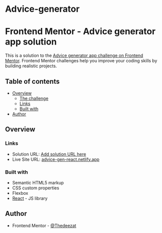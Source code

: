 # Advice-generator
# Frontend Mentor - Advice generator app solution

This is a solution to the [Advice generator app challenge on Frontend Mentor](https://www.frontendmentor.io/challenges/advice-generator-app-QdUG-13db). Frontend Mentor challenges help you improve your coding skills by building realistic projects.

## Table of contents

- [Overview](#overview)
  - [The challenge](#the-challenge)
  - [Links](#links)
  - [Built with](#built-with)
- [Author](#author)
## Overview

### Links

- Solution URL: [Add solution URL here](https://your-solution-url.com)
- Live Site URL: [advice-gen-react.netlify.app](advice-gen-react.netlify.app)


### Built with

- Semantic HTML5 markup
- CSS custom properties
- Flexbox
- [React](https://reactjs.org/) - JS library

## Author

- Frontend Mentor - [@Thedeezat](https://www.frontendmentor.io/profile/@Thedeezat)
